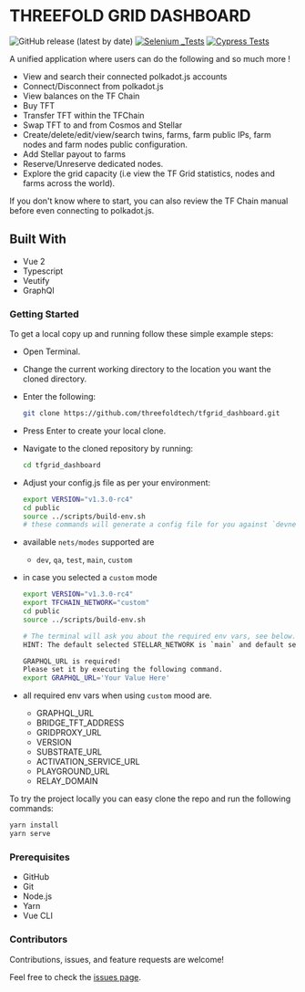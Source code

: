 # THREEFOLD GRID DASHBOARD

![GitHub release (latest by date)](https://img.shields.io/github/v/release/threefoldtech/tfgrid_dashboard)
[![Selenium _Tests](https://github.com/threefoldtech/tfgrid_dashboard/actions/workflows/Selenium.yaml/badge.svg)](https://github.com/threefoldtech/tfgrid_dashboard/actions/workflows/Selenium.yaml)
[![Cypress Tests](https://github.com/threefoldtech/tfgrid_dashboard/actions/workflows/Cypress.yaml/badge.svg)](https://github.com/threefoldtech/tfgrid_dashboard/actions/workflows/Cypress.yaml)

A unified application where users can do the following and so much more !

- View and search their connected polkadot.js accounts
- Connect/Disconnect from polkadot.js
- View balances on the TF Chain
- Buy TFT
- Transfer TFT within the TFChain
- Swap TFT to and from Cosmos and Stellar
- Create/delete/edit/view/search twins, farms, farm public IPs, farm nodes and farm nodes public configuration.
- Add Stellar payout to farms
- Reserve/Unreserve dedicated nodes.
- Explore the grid capacity (i.e view the TF Grid statistics, nodes and farms across the world).

If you don't know where to start, you can also review the TF Chain manual before even connecting to polkadot.js.

## Built With

- Vue 2
- Typescript
- Veutify
- GraphQl

### Getting Started

To get a local copy up and running follow these simple example steps:

- Open Terminal.
- Change the current working directory to the location you want the cloned directory.
- Enter the following:

  ```bash
  git clone https://github.com/threefoldtech/tfgrid_dashboard.git
  ```

- Press Enter to create your local clone.

- Navigate to the cloned repository by running:

  ```bash
  cd tfgrid_dashboard
  ```

- Adjust your config.js file as per your environment:

  ```bash
  export VERSION="v1.3.0-rc4"
  cd public
  source ../scripts/build-env.sh
  # these commands will generate a config file for you against `devnet`
  ```

- available `nets/modes` supported are
  - `dev`, `qa`, `test`, `main`, `custom`
- in case you selected a `custom` mode

  ```bash
  export VERSION="v1.3.0-rc4"
  export TFCHAIN_NETWORK="custom"
  cd public
  source ../scripts/build-env.sh

  # The terminal will ask you about the required env vars, see below.
  HINT: The default selected STELLAR_NETWORK is `main` and default selected TFCHAIN_NETWORK is `custom`.

  GRAPHQL_URL is required!
  Please set it by executing the following command.
  export GRAPHQL_URL='Your Value Here'
  ```

- all required env vars when using `custom` mood are.
  - GRAPHQL_URL
  - BRIDGE_TFT_ADDRESS
  - GRIDPROXY_URL
  - VERSION
  - SUBSTRATE_URL
  - ACTIVATION_SERVICE_URL
  - PLAYGROUND_URL
  - RELAY_DOMAIN

To try the project locally you can easy clone the repo and run the following commands:

```bash
yarn install
yarn serve
```

### Prerequisites

- GitHub
- Git
- Node.js
- Yarn
- Vue CLI

### Contributors

Contributions, issues, and feature requests are welcome!

Feel free to check the [issues page](https://github.com/threefoldtech/tfgrid_dashboard/issues).
